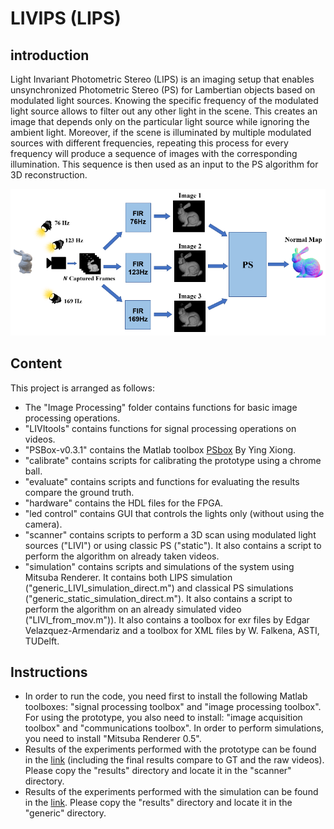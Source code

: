 # LIVIPS (LIPS)

## introduction

Light Invariant Photometric Stereo (LIPS) is an imaging setup that enables unsynchronized Photometric Stereo (PS) for Lambertian objects based on modulated light sources. Knowing the specific frequency of the modulated light source allows to filter out any other light in the scene. This creates an image that depends only on the particular light source while ignoring the ambient light. Moreover, if the scene is illuminated by multiple modulated sources with different frequencies, repeating this process for every frequency will produce a sequence of images with the corresponding illumination. This sequence is then used as an input to the PS algorithm for 3D reconstruction.

![alt text](./gfx/Fig1.png)

## Content

This project is arranged as follows:

- The "Image Processing" folder contains functions for basic image processing operations. 
- "LIVItools"  contains functions for signal processing operations on videos.
- "PSBox-v0.3.1" contains the Matlab toolbox [PSbox](https://www.mathworks.com/matlabcentral/fileexchange/45250-psbox) By Ying Xiong.
- "calibrate" contains scripts for calibrating the prototype using a chrome ball.
- "evaluate" contains scripts and functions for evaluating the results compare the ground truth.
- "hardware" contains the HDL files for the FPGA.
- "led control" contains GUI that controls the lights only (without using the camera).
- "scanner" contains scripts to perform a 3D scan using modulated light sources ("LIVI") or using classic PS ("static"). It also contains a script to perform the algorithm on already taken videos. 
- "simulation" contains scripts and simulations of the system using Mitsuba Renderer. It contains both LIPS simulation ("generic_LIVI_simulation_direct.m") and classical PS simulations ("generic_static_simulation_direct.m"). It also contains a script to perform the algorithm on an already simulated video ("LIVI_from_mov.m")). It also contains a toolbox for exr files by Edgar Velazquez-Armendariz and a toolbox for XML files by W. Falkena, ASTI, TUDelft.

## Instructions

- In order to run the code, you need first to install the following Matlab toolboxes: "signal processing toolbox" and "image processing toolbox".
  For using the prototype, you also need to install: "image acquisition toolbox" and "communications toolbox". In order to perform simulations, you need to install "Mitsuba Renderer 0.5".
- Results of the experiments performed with the prototype can be found in the [link](https://drive.google.com/drive/folders/1jLh_U3X0UWans6-U6xJRCW4SGj4xhrJE?usp=sharing) (including the final results compare to GT and the raw videos). Please copy the "results" directory and locate it in the "scanner" directory.
- Results of the experiments performed with the simulation can be found in the [link](https://drive.google.com/drive/folders/1wr1_BHnlOb9J3UCbUTiUqF9YhQdvPcys?usp=sharing). Please copy the "results" directory and locate it in the "generic" directory.